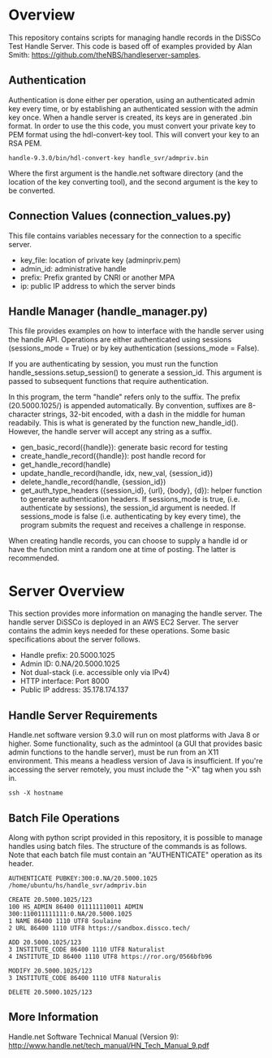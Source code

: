 # Overview

This repository contains scripts for managing handle records in the DiSSCo Test Handle Server. This code is based off of examples provided by Alan Smith: https://github.com/theNBS/handleserver-samples. 

## Authentication

Authentication is done either per operation, using an authenticated admin key every time, or by establishing an authenticated session with the admin key once. When a handle server is created, its keys are in generated .bin format. In order to use the this code, you must convert your private key to PEM format using the hdl-convert-key tool. This will convert your key to an RSA PEM. 
```
handle-9.3.0/bin/hdl-convert-key handle_svr/admpriv.bin
```
Where the first argument is the handle.net software directory (and the location of the key converting tool), and the second argument is the key to be converted. 

## Connection Values (connection_values.py)

This file contains variables necessary for the connection to a specific server. 

* key_file: location of private key (adminpriv.pem)
* admin_id: administrative handle
* prefix: Prefix granted by CNRI or another MPA
* ip: public IP address to which the server binds

## Handle Manager (handle_manager.py)

This file provides examples on how to interface with the handle server using the handle API. Operations are either authenticated using sessions (sessions_mode = True) or by key authentication (sessions_mode = False). 

If you are authenticating by session, you must run the function handle_sessions.setup_session() to generate a session_id. This argument is passed to subsequent functions that require authentication. 

In this program, the term "handle" refers only to the suffix. The prefix (20.5000.1025/) is appended automatically. By convention, suffixes are 8-character strings, 32-bit encoded, with a dash in the middle for human readabily. This is what is generated by the function new_handle_id(). However, the handle server will accept any string as a suffix.

* gen_basic_record({handle}): generate basic record for testing
* create_handle_record({handle}): post handle record for 
* get_handle_record(handle) 
* update_handle_record(handle, idx, new_val, {session_id})
* delete_handle_record(handle, {session_id})
* get_auth_type_headers ({session_id}, {url}, {body}, {d}): helper function to generate authentication headers. If sessions_mode is true, (i.e. authenticate by sessions), the session_id argument is needed. If sessions_mode is false (i.e. authenticating by key every time), the program submits the request and receives a challenge in response. 

When creating handle records, you can choose to supply a handle id or have the function mint a random one at time of posting. The latter is recommended. 


# Server Overview
This section provides more information on managing the handle server. The handle server DiSSCo is deployed in an AWS EC2 Server. The server contains the admin keys needed for these operations. Some basic specifications about the server follows. 

* Handle prefix: 20.5000.1025
* Admin ID: 0.NA/20.5000.1025
* Not dual-stack (i.e. accessible only via IPv4)
* HTTP interface: Port 8000
* Public IP address: 35.178.174.137

## Handle Server Requirements

Handle.net software version 9.3.0 will run on most platforms with Java 8 or higher. Some functionality, such as the admintool (a GUI that provides basic admin functions to the handle server), must be run from an X11 environment. This means a headless version of Java is insufficient. If you're accessing the server remotely, you must include the "-X" tag when you ssh in.
```
ssh -X hostname
```
## Batch File Operations

Along with python script provided in this repository, it is possible to manage handles using batch files. The structure of the commands is as follows. Note that each batch file must contain an "AUTHENTICATE" operation as its header.
```
AUTHENTICATE PUBKEY:300:0.NA/20.5000.1025
/home/ubuntu/hs/handle_svr/admpriv.bin

CREATE 20.5000.1025/123
100 HS_ADMIN 86400 011111110011 ADMIN 300:110011111111:0.NA/20.5000.1025
1 NAME 86400 1110 UTF8 Soulaine
2 URL 86400 1110 UTF8 https://sandbox.dissco.tech/

ADD 20.5000.1025/123
3 INSTITUTE_CODE 86400 1110 UTF8 Naturalist
4 INSTITUTE_ID 86400 1110 UTF8 https://ror.org/0566bfb96

MODIFY 20.5000.1025/123
3 INSTITUTE_CODE 86400 1110 UTF8 Naturalis

DELETE 20.5000.1025/123
```
## More Information
Handle.net Software Technical Manual (Version 9): http://www.handle.net/tech_manual/HN_Tech_Manual_9.pdf



